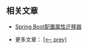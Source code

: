 ## 相关文章

+ [Spring Boot配置属性迁移器](docs/SpringBoot配置属性迁移器.md)

- 更多文章： [[<-- prev]](../spring-boot-properties-3/README.md)